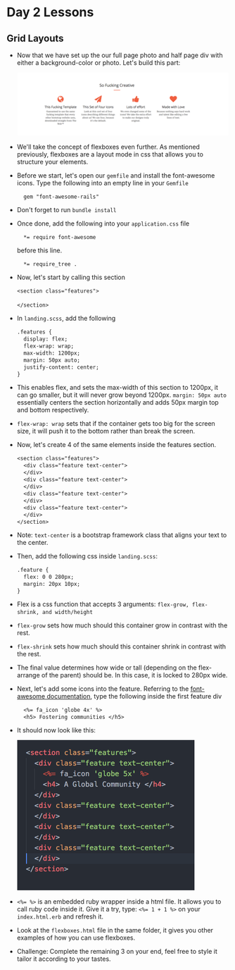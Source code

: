 # Day 2 Lessons

## Grid Layouts

- Now that we have set up the our full page photo and half page div with either a background-color or photo.
Let's build this part:

  ![grids](images/grids.png)

- We'll take the concept of flexboxes even further. As mentioned previously, flexboxes
are a layout mode in css that allows you to structure your elements.

- Before we start, let's open our ```gemfile``` and install the font-awesome icons. Type the following into an empty line in your `Gemfile`
  ```
    gem "font-awesome-rails"
  ```

- Don't forget to run ```bundle install ```

- Once done, add the following into your `application.css` file
  ```
    *= require font-awesome
  ```

  before this line.

  ```
    *= require_tree .
  ```

- Now, let's start by calling this section

  ```
  <section class="features">

  </section>
  ```

- In ```landing.scss```, add the following

  ```
  .features {
    display: flex;
    flex-wrap: wrap;
    max-width: 1200px;
    margin: 50px auto;
    justify-content: center;
  }
  ```

- This enables flex, and sets the max-width of this section to 1200px, it can go smaller, but it will never
grow beyond 1200px. ```margin: 50px auto``` essentially centers the section horizontally and adds 50px margin top and bottom respectively.

- ```flex-wrap: wrap``` sets that if the container gets too big for the screen size, it will push it to the bottom rather than break the screen.

- Now, let's create 4 of the same elements inside the features section.

  ```
  <section class="features">
    <div class="feature text-center">
    </div>
    <div class="feature text-center">
    </div>
    <div class="feature text-center">
    </div>
    <div class="feature text-center">
    </div>
  </section>
  ```

- Note: `text-center` is a bootstrap framework class that aligns your text to the center.

- Then, add the following css inside ```landing.scss```:

  ```
  .feature {
    flex: 0 0 280px;
    margin: 20px 10px;
  }
  ```

- Flex is a css function that accepts 3 arguments: ```flex-grow, flex-shrink, and width/height ```

- ```flex-grow``` sets how much should this container grow in contrast with the rest.

- ```flex-shrink``` sets how much should this container shrink in contrast with the rest.

- The final value determines how wide or tall (depending on the flex-arrange of the parent) should be. In this
case, it is locked to 280px wide.

- Next, let's add some icons into the feature. Referring to the [font-awesome documentation](https://github.com/bokmann/font-awesome-rails), type the following inside the first feature div

  ```
    <%= fa_icon 'globe 4x' %>
    <h5> Fostering communities </h5>
  ```

- It should now look like this:

  ![features html](images/features_html.png)

- `<%= %>` is an embedded ruby wrapper inside a html file. It allows you to call ruby code inside it. Give it a try, type:
  `<%= 1 + 1 %>` on your `index.html.erb` and refresh it.

- Look at the `flexboxes.html` file in the same folder, it gives you other examples of how you can use flexboxes.

- Challenge: Complete the remaining 3 on your end, feel free to style it tailor it according to your tastes.
